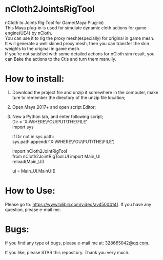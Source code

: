 # nCloth2JointsRigTool
nCloth to Joints Rig Tool for Game(Maya Plug-in)  
This Maya plug-in is used for simulate dynamic cloth actions for game engine(UE4) by nCloth.  
You can use it to rig the proxy mesh(especially) for original in game mesh.  
It will generate a well skined proxy mesh, then you can transfer the skin weights to the original in game mesh.  
If you're not satisfied with some detailed actions for nCloth sim result, you can Bake the actions to the Ctls and turn them manully.  

# How to install:
1. Download the project file and unzip it somewhere in the computer, make ture to remember the directory of the unzip file location;  
2. Open Maya 2017+ and open script Editor;  
3. New a Python tab, and enter following script;  
   Dir = 'X:\WHERE\YOU\PUT\THE\FILE'  
   import sys  

   if Dir not in sys.path:		
				sys.path.append(r'X:\WHERE\YOU\PUT\THE\FILE') 

   import nCloth2JointRigTool  
   from nCloth2JointRigTool.UI import Main_UI  
   reload(Main_UI)  

   ui = Main_UI.MainUI()  

# How to Use:
Please go to: https://www.bilibili.com/video/av45004141. If you have any question, please e-mail me.        

# Bugs:  
If you find any type of bugs, please e-mail me at: 328665042@qq.com.    
    
If you like, please STAR this repository. Thank you very much.    

